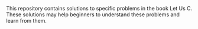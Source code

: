 This repository contains solutions to specific problems in the book Let Us C. These solutions may help beginners to understand these problems and learn from them.
